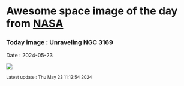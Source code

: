 
# Awesome space image of the day from [NASA](https://api.nasa.gov/)

### Today image : Unraveling NGC 3169
Date : 2024-05-23

![](https://apod.nasa.gov/apod/image/2405/N3169N3166Final1024.jpg)

<small>Latest update : Thu May 23 11:12:54 2024</small>
        
